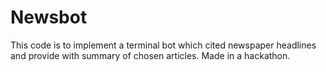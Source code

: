 # Newsbot
This code is to implement a terminal bot which cited newspaper headlines and provide with summary of chosen articles.
Made in a hackathon.
